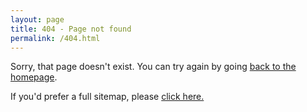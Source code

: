```yaml
---
layout: page
title: 404 - Page not found
permalink: /404.html
---
```


Sorry, that page doesn't exist.
You can try again by going [back to the homepage](https://nnichols.github.io/).

If you'd prefer a full sitemap, please [click here.](https://nnichols.github.io/sitemap)
